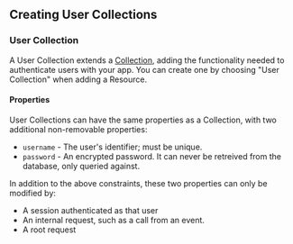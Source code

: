 <!--{
  title: 'Creating User Collections',
  tags: ['guide', 'collection', 'users']
}-->

## Creating User Collections

### User Collection

A User Collection extends a [Collection](/docs/collections/creating-collections.md), adding the functionality needed to authenticate users with your app. You can create one by choosing "User Collection" when adding a Resource.

#### Properties

User Collections can have the same properties as a Collection, with two additional non-removable properties:

- `username` - The user's identifier; must be unique.
- `password` - An encrypted password. It can never be retreived from the database, only queried against.

In addition to the above constraints, these two properties can only be modified by:

- A session authenticated as that user
- An internal request, such as a call from an event.
- A root request